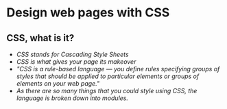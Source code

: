 # Design web pages with CSS #
## CSS, what is it?
- *CSS stands for Cascading Style Sheets*
- *CSS is what gives your page its makeover*
- *"CSS is a rule-based language — you define rules specifying groups of styles that should be applied to particular elements or groups of elements on your web page."*
- *As there are so many things that you could style using CSS, the language is broken down into modules.*

